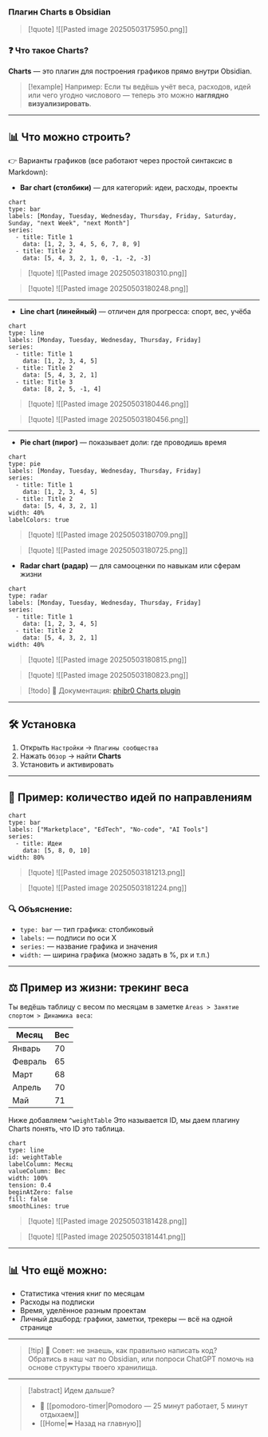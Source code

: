 ### Плагин Charts в Obsidian

>[!quote] ![[Pasted image 20250503175950.png]]

### ❓ Что такое Charts?

**Charts** — это плагин для построения графиков прямо внутри Obsidian.  

>[!example] Например: 
>Если ты ведёшь учёт веса, расходов, идей или чего угодно числового — теперь это можно **наглядно визуализировать**.

---

## 📊 Что можно строить?

👉 Варианты графиков (все работают через простой синтаксис в Markdown):

- **Bar chart (столбики)** — для категорий: идеи, расходы, проекты

``` Код для Charts:
chart
type: bar
labels: [Monday, Tuesday, Wednesday, Thursday, Friday, Saturday, Sunday, "next Week", "next Month"]
series:
  - title: Title 1
    data: [1, 2, 3, 4, 5, 6, 7, 8, 9]
  - title: Title 2
    data: [5, 4, 3, 2, 1, 0, -1, -2, -3]
```

>[!quote] ![[Pasted image 20250503180310.png]]

> [!quote] ![[Pasted image 20250503180248.png]]

---
- **Line chart (линейный)** — отличен для прогресса: спорт, вес, учёба

```Код для Charts:
chart
type: line
labels: [Monday, Tuesday, Wednesday, Thursday, Friday]
series:
  - title: Title 1
    data: [1, 2, 3, 4, 5]
  - title: Title 2
    data: [5, 4, 3, 2, 1]
  - title: Title 3
    data: [8, 2, 5, -1, 4]
```

>[!quote] ![[Pasted image 20250503180446.png]]

>[!quote] ![[Pasted image 20250503180456.png]]

---

- **Pie chart (пирог)** — показывает доли: где проводишь время

```Код для Charts:
chart
type: pie
labels: [Monday, Tuesday, Wednesday, Thursday, Friday]
series:
  - title: Title 1
    data: [1, 2, 3, 4, 5]
  - title: Title 2
    data: [5, 4, 3, 2, 1]
width: 40%
labelColors: true
```

>[!quote] ![[Pasted image 20250503180709.png]]

>[!quote] ![[Pasted image 20250503180725.png]]

- **Radar chart (радар)** — для самооценки по навыкам или сферам жизни
``` Код для Charts:
chart
type: radar
labels: [Monday, Tuesday, Wednesday, Thursday, Friday]
series:
  - title: Title 1
    data: [1, 2, 3, 4, 5]
  - title: Title 2
    data: [5, 4, 3, 2, 1]
width: 40%
```

>[!quote] ![[Pasted image 20250503180815.png]]

>[!quote] ![[Pasted image 20250503180823.png]]

>[!todo] 📘 Документация: [phibr0 Charts plugin](https://charts.phib.ro/Meta/Charts/Chart+Types/Pie+and+Donut+Chart)

---

## 🛠 Установка

1. Открыть `Настройки` → `Плагины сообщества`
2. Нажать `Обзор` → найти **Charts**
3. Установить и активировать

---

## 🧪 Пример: количество идей по направлениям

```код для charts:
chart
type: bar
labels: ["Marketplace", "EdTech", "No-code", "AI Tools"]
series:
  - title: Идеи
    data: [5, 8, 0, 10]
width: 80%
```
>[!quote] ![[Pasted image 20250503181213.png]]

>[!quote] ![[Pasted image 20250503181224.png]]

### 🔍 Объяснение:

- `type: bar` — тип графика: столбиковый
- `labels:` — подписи по оси X
- `series:` — название графика и значения
- `width:` — ширина графика (можно задать в %, px и т.п.)

---

## ⚖ Пример из жизни: трекинг веса

Ты ведёшь таблицу с весом по месяцам в заметке `Areas > Занятие спортом > Динамика веса`:

| Месяц   | Вес |
| ------- | --- |
| Январь  | 70  |
| Февраль | 65  |
| Март    | 68  |
| Апрель  | 70  |
| Май     | 71  |
Ниже добавляем `^weightTable`
Это называется ID, мы даем плагину Charts понять, что ID это таблица.

```код для charts
chart
type: line
id: weightTable
labelColumn: Месяц
valueColumn: Вес
width: 100%
tension: 0.4
beginAtZero: false
fill: false
smoothLines: true
```

>[!quote] ![[Pasted image 20250503181428.png]]

>[!quote] ![[Pasted image 20250503181441.png]]



---

## 📊 Что ещё можно:

- Статистика чтения книг по месяцам
- Расходы на подписки
- Время, уделённое разным проектам
- Личный дэшборд: графики, заметки, трекеры — всё на одной странице

---

>[!tip] 💬 Совет: не знаешь, как правильно написать код?  
> Обратись в наш чат по Obsidian, или попроси ChatGPT помочь на основе структуры твоего хранилища.

---

> [!abstract] Идем дальше?
> - 🧠 [[pomodoro-timer|Pomodoro — 25 минут работает, 5 минут отдыхаем]]
> - [[Home|⬅️ Назад на главную]]

